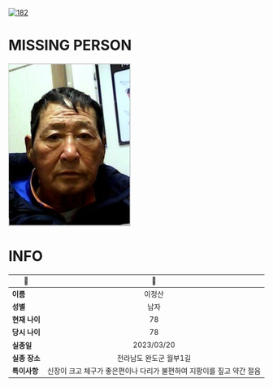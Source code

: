 [![182](https://img.shields.io/badge/%EC%8B%A4%EC%A2%85%EC%8B%A0%EA%B3%A0%EB%8A%94%20%EA%B5%AD%EB%B2%88%EC%97%86%EC%9D%B4-182-blue)](http://safe182.go.kr/index.do)

# MISSING PERSON

<img src="./missing_person.jpg">

# INFO

|🔑|💎|
|--|:--:|
|**이름**|이정산|
|**성별**|남자|
|**현재 나이**|78|
|**당시 나이**|78|
|**실종일**|2023/03/20|
|**실종 장소**|전라남도 완도군 월부1길 |
|**특이사항**|신장이 크고 체구가 좋은편이나 다리가 불편하여 지팡이를 짚고 약간 절음|
